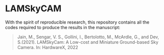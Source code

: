 # LAMSkyCAM


With the spirit of reproducible research, this repository contains all the codes required to produce the results in the manuscript:

> Jain, M., Sengar, V. S., Gollini, I., Bertolotto, M., McArdle, G., and Dev, S.(2021). LAMSkyCam: A Low-cost and Miniature Ground-based Sky Camera. In: HardwareX, 2022

